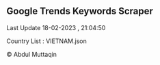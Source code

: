 

## Google Trends Keywords Scraper 
 
Last Update 18-02-2023 , 21:04:50

Country List :
VIETNAM.json



© Abdul Muttaqin 
